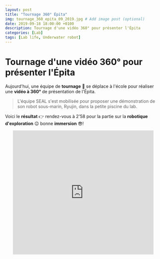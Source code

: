 ```yaml
---
layout: post
title: "Tournage 360° Épita"
img: tournage_360_epita_09_2019.jpg # Add image post (optional)
date: 2019-09-18 18:00:00 +0100
description: Tournage d'une vidéo 360° pour présenter l'Épita
categories: [Lab]
tags: [Lab life, Underwater robot]
--- 
```



# Tournage d'une vidéo 360° pour présenter l'Épita

Aujourd'hui, une équipe de **tournage** 🎥 se déplace à l'école pour réaliser une **vidéo à 360°** de présentation de l'Épita.

> L'équipe SEAL s'est mobilisée pour proposer une démonstration de son robot sous-marin, Ryujin, dans la petite piscine du lab. 

Voici le **résultat** 👉 rendez-vous à 2'58 pour la partie sur la **robotique d'exploration** 😉 bonne **immersion** 😎!


<center>
<iframe style="width: 90%; min-height:400px;" src="https://www.youtube.com/embed/q8uVa8DxWSQ" frameborder="0" allow="accelerometer; autoplay; encrypted-media; gyroscope; picture-in-picture" allowfullscreen></iframe>
</center>






